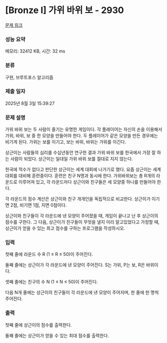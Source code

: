 # [Bronze I] 가위 바위 보 - 2930 

[문제 링크](https://www.acmicpc.net/problem/2930) 

### 성능 요약

메모리: 32412 KB, 시간: 32 ms

### 분류

구현, 브루트포스 알고리즘

### 제출 일자

2025년 8월 3일 15:39:27

### 문제 설명

<p>가위 바위 보는 두 사람이 즐기는 유명한 게임이다. 각 플레이어는 자신의 손을 이용해서 가위, 바위, 보 중 한 모양을 만들어야 한다. 두 플레이어가 같은 모양을 만든 경우에는 비기게 된다. 가위는 보를 이기고, 보는 바위, 바위는 가위를 이긴다.</p>

<p>상근이는 사람들의 심리를 수십년동안 연구한 결과 가위 바위 보를 한국에서 가장 잘 하는 사람이 되었다. 상근이는 일대일 가위 바위 보를 절대로 지지 않는다.</p>

<p>한국에 적수가 없다고 판단한 상근이는 세계 대회에 나가기로 했다. 요즘 상근이는 세계 대회를 대비해 훈련중이다. 훈련은 친구 N명과 동시에 한다. 가위바위보는 총 R개의 라운드로 이루어져 있고, 각 라운드마다 상근이와 친구들은 세 모양중 하나를 만들어야 한다.</p>

<p>각 라운드의 점수 계산은 상근이와 친구 개개인을 독립적으로 비교한다. 상근이가 이기면 2점, 비기면 1점, 지면 0점이다. </p>

<p>상근이와 친구들이 각 라운드에 낸 모양이 주어졌을 때, 게임이 끝나고 난 후 상근이의 점수를 구한다. 그 다음, 상근이가 친구들이 무엇을 낼지 미리 알고있었다고 가정할 때, 상근이가 얻을 수 있는 최고 점수를 구하는 프로그램을 작성하시오.</p>

### 입력 

 <p>첫째 줄에 라운드 수 R (1 ≤ R ≤ 50)이 주어진다.</p>

<p>둘째 줄에는 상근이가 각 라운드에 낸 모양이 주어진다. S는 가위, P는 보, R은 바위이다.</p>

<p>셋째 줄에는 친구의 수 N (1 ≤ N ≤ 50)이 주어진다.</p>

<p>다음 N개 줄에는 상근이의 친구들이 각 라운드에 낸 모양이 주어지며, 한 줄에 한 명씩 주어진다.</p>

### 출력 

 <p>첫째 줄에 상근이의 점수를 출력한다.</p>

<p>둘째 줄에는 상근이가 얻을 수 있는 최대 점수를 출력한다.</p>

